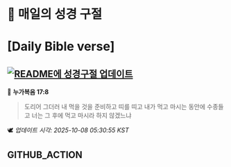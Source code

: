 # 🙏 매일의 성경 구절
# [Daily Bible verse]
## [![README에 성경구절 업데이트](https://github.com/DONGSUKA/first_test/actions/workflows/update-readme-bible.yml/badge.svg)](https://github.com/DONGSUKA/first_test/actions/workflows/update-readme-bible.yml)
<!-- START_BIBLE_VERSE -->
📖 **누가복음 17:8**
> 도리어 그더러 내 먹을 것을 준비하고 띠를 띠고 내가 먹고 마시는 동안에 수종들고 너는 그 후에 먹고 마시라 하지 않겠느냐

🕊️ _업데이트 시각: 2025-10-08 05:30:55 KST_
  <!-- END_BIBLE_VERSE -->
## GITHUB_ACTION
